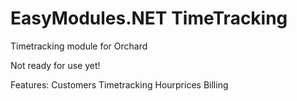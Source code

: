 # EasyModules.NET TimeTracking
Timetracking module for Orchard

Not ready for use yet!

Features:
  Customers
  Timetracking
  Hourprices
  Billing
